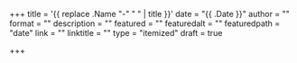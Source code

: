 +++
title = '{{ replace .Name "-" " " | title }}'
date = "{{ .Date }}"
author = ""
format = ""
description = ""
featured = ""
featuredalt = ""
featuredpath = "date"
link = ""
linktitle = ""
type = "itemized"
draft = true

+++
